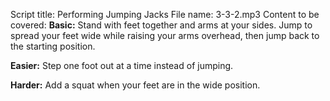 Script title: Performing Jumping Jacks
File name: 3-3-2.mp3
Content to be covered:
**Basic:** Stand with feet together and arms at your sides. Jump to spread your feet wide while raising your arms overhead, then jump back to the starting position.

**Easier:** Step one foot out at a time instead of jumping.

**Harder:** Add a squat when your feet are in the wide position.